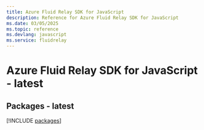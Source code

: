 ```yaml
---
title: Azure Fluid Relay SDK for JavaScript
description: Reference for Azure Fluid Relay SDK for JavaScript
ms.date: 03/05/2025
ms.topic: reference
ms.devlang: javascript
ms.service: fluidrelay
---
```

# Azure Fluid Relay SDK for JavaScript - latest
## Packages - latest
[!INCLUDE [packages](fluid-relay-index.md)]
